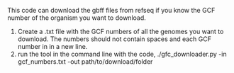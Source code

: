 This code can download the gbff files from refseq if you know the GCF number of the organism you want to download.
1. Create a .txt file with the GCF numbers of all the genomes you want to download. The numbers should not contain spaces and each GCF number in in a new line.
2. run the tool in the command line with the code,
   ./gfc_downloader.py -in gcf_numbers.txt -out path/to/download/folder
